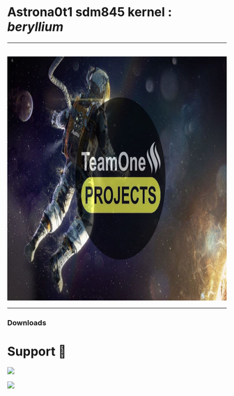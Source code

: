 <!DOCTYPE html>
<html>
<body>
<h1>Astrona0t1 sdm845 kernel : <i>beryllium</i></h1>
<hr ><br>
 <img src="banner.jpg" alt="" width="880" height="560"> 
<hr>
<h3><a style="text-decoration:none" href="https://drive.google.com/drive/folders/1jBeoYjuYxFXOg9wvxKVXmLMJX7DwhGlw">Downloads</a></h3>
 
# Support 🙏
 
<a href="https://t.me/EngageOs2"><img src="https://img.shields.io/badge/Join-Telegram%20Channel-red.svg?logo=Telegram" width="300px"></a>

<a href="https://t.me/EngageOs"><img src="https://img.shields.io/badge/Join-Telegram%20Group-blue.svg?logo=telegram" width="300px"></a>
</html> 
